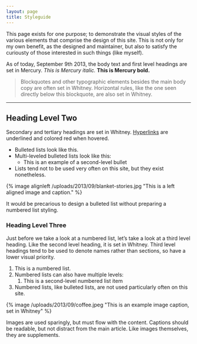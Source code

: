 ```yaml
---
layout: page
title: Styleguide
---
```


This page exists for one purpose; to demonstrate the visual styles of the various elements that comprise the design of this site. This is not only for my own benefit, as the designed and maintainer, but also to satisfy the curiousty of those interested in such things (like myself).

As of today, September 9th 2013, the body text and first level headings are set in Mercury. *This is Mercury italic.* **This is Mercury bold.**

> Blockquotes and other typographic elements besides the main body copy are often set in Whitney. Horizontal rules, like the one seen directly below this blockquote, are also set in Whitney.

* * *

## Heading Level Two
Secondary and tertiary headings are set in Whitney. [Hyperlinks](/styleguide) are underlined and colored red when hovered.

- Bulleted lists look like this.
- Multi-leveled bulleted lists look like this:
	- This is an example of a second-level bullet
- Lists tend not to be used very often on this site, but they exist nonetheless.

{% image alignleft /uploads/2013/09/blanket-stories.jpg "This is a left aligned image and caption." %}

It would be precarious to design a bulleted list without preparing a numbered list styling.

### Heading Level Three
Just before we take a look at a numbered list, let’s take a look at a third level heading. Like the second level heading, it is set in Whitney. Third level headings tend to be used to denote names rather than sections, so have a lower visual priority.

1. This is a numbered list.
2. Numbered lists can also have multiple levels:
	1. This is a second-level numbered list item
3. Numbered lists, like bulleted lists, are not used particularly often on this site.

{% image /uploads/2013/09/coffee.jpeg "This is an example image caption, set in Whitney" %}

Images are used sparingly, but must flow with the content. Captions should be readable, but not distract from the main article. Like images themselves, they are supplements.